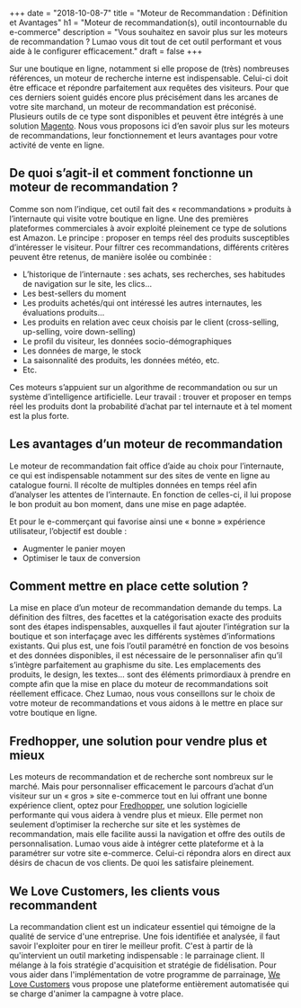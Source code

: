 +++
date = "2018-10-08-7"
title = "Moteur de Recommandation : Définition et Avantages"
h1 = "Moteur de recommandation(s), outil incontournable du e-commerce"
description = "Vous souhaitez en savoir plus sur les moteurs de recommandation ? Lumao vous dit tout de cet outil performant et vous aide à le configurer efficacement."
draft = false
+++

Sur une boutique en ligne, notamment si elle propose de (très) nombreuses références, un moteur de recherche interne est indispensable. Celui-ci doit être efficace et répondre parfaitement aux requêtes des visiteurs. Pour que ces derniers soient guidés encore plus précisément dans les arcanes de votre site marchand, un moteur de recommandation est préconisé. Plusieurs outils de ce type sont disponibles et peuvent être intégrés à une solution [Magento](/ecommerce/cms/magento/). Nous vous proposons ici d’en savoir plus sur les moteurs de recommandations, leur fonctionnement et leurs avantages pour votre activité de vente en ligne.

## De quoi s’agit-il et comment fonctionne un moteur de recommandation ?

Comme son nom l’indique, cet outil fait des « recommandations » produits à l’internaute qui visite votre boutique en ligne. Une des premières plateformes commerciales à avoir exploité pleinement ce type de solutions est Amazon. Le principe : proposer en temps réel des produits susceptibles d’intéresser le visiteur. Pour filtrer ces recommandations, différents critères peuvent être retenus, de manière isolée ou combinée :

-	L’historique de l’internaute : ses achats, ses recherches, ses habitudes de navigation sur le site, les clics…
-	Les best-sellers du moment
-	Les produits achetés/qui ont intéressé les autres internautes, les évaluations produits…
-	Les produits en relation avec ceux choisis par le client (cross-selling, up-selling, voire down-selling)
-	Le profil du visiteur, les données socio-démographiques
-	Les données de marge, le stock
-	La saisonnalité des produits, les données météo, etc.
-	Etc.

Ces moteurs s’appuient sur un algorithme de recommandation ou sur un système d’intelligence artificielle. Leur travail : trouver et proposer en temps réel les produits dont la probabilité d’achat par tel internaute et à tel moment est la plus forte.

## Les avantages d’un moteur de recommandation

Le moteur de recommandation fait office d’aide au choix pour l’internaute, ce qui est indispensable notamment sur des sites de vente en ligne au catalogue fourni. Il récolte de multiples données en temps réel afin d’analyser les attentes de l’internaute. En fonction de celles-ci, il lui propose le bon produit au bon moment, dans une mise en page adaptée.

Et pour le e-commerçant qui favorise ainsi une « bonne » expérience utilisateur, l’objectif est double : 

-	Augmenter le panier moyen 
-	Optimiser le taux de conversion

## Comment mettre en place cette solution ?

La mise en place d’un moteur de recommandation demande du temps. La définition des filtres, des facettes et la catégorisation exacte des produits sont des étapes indispensables, auxquelles il faut ajouter l’intégration sur la boutique et son interfaçage avec les différents systèmes d’informations existants. Qui plus est, une fois l’outil paramétré en fonction de vos besoins et des données disponibles, il est nécessaire de le personnaliser afin qu’il s’intègre parfaitement au graphisme du site. Les emplacements des produits, le design, les textes… sont des éléments primordiaux à prendre en compte afin que la mise en place du moteur de recommandations soit réellement efficace. Chez Lumao, nous vous conseillons sur le choix de votre moteur de recommandations et vous aidons à le mettre en place sur votre boutique en ligne.

## Fredhopper, une solution pour vendre plus et mieux

Les moteurs de recommandation et de recherche sont nombreux sur le marché. Mais pour personnaliser efficacement le parcours d’achat d’un visiteur sur un « gros » site e-commerce tout en lui offrant une bonne expérience client, optez pour [Fredhopper](/ecommerce/cms/magento/recommandation/fredhopper/), une solution logicielle performante qui vous aidera à vendre plus et mieux. Elle permet non seulement d’optimiser la recherche sur site et les systèmes de recommandation, mais elle facilite aussi la navigation et offre des outils de personnalisation. Lumao vous aide à intégrer cette plateforme et à la paramétrer sur votre site e-commerce. Celui-ci répondra alors en direct aux désirs de chacun de vos clients. De quoi les satisfaire pleinement.

## We Love Customers, les clients vous recommandent

La recommandation client est un indicateur essentiel qui témoigne de la qualité de service d'une entreprise. Une fois identifiée et analysée, il faut savoir l'exploiter pour en tirer le meilleur profit. C'est à partir de là qu'intervient un outil marketing indispensable : le parrainage client. Il mélange à la fois stratégie d'acquisition et stratégie de fidélisation. Pour vous aider dans l'implémentation de votre programme de parrainage, [We Love Customers](/ecommerce/cms/magento/recommandation/we-love-customers/) vous propose une plateforme entièrement automatisée qui se charge d'animer la campagne à votre place.
